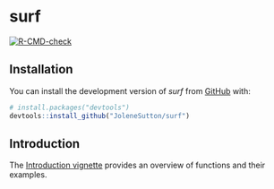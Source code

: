 
<!-- README.md is generated from README.Rmd. Please edit that file -->

# surf

<!-- badges: start -->

[![R-CMD-check](https://github.com/JoleneSutton/surf/actions/workflows/R-CMD-check.yaml/badge.svg)](https://github.com/JoleneSutton/surf/actions/workflows/R-CMD-check.yaml)
<!-- badges: end -->

## Installation

You can install the development version of *surf* from
[GitHub](https://github.com/) with:

``` r
# install.packages("devtools")
devtools::install_github("JoleneSutton/surf")
```

## Introduction

The [Introduction
vignette](https://jolenesutton.github.io/surf/articles/introduction.html)
provides an overview of functions and their examples.
